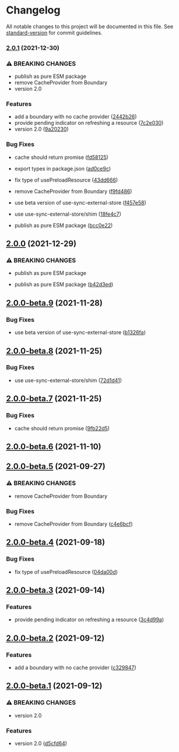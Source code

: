# Changelog

All notable changes to this project will be documented in this file. See [standard-version](https://github.com/conventional-changelog/standard-version) for commit guidelines.

### [2.0.1](https://github.com/ecomfe/react-suspense-boundary/compare/v1.2.3...v2.0.1) (2021-12-30)


### ⚠ BREAKING CHANGES

* publish as pure ESM package
* remove CacheProvider from Boundary
* version 2.0

### Features

* add a boundary with no cache provider ([2442b26](https://github.com/ecomfe/react-suspense-boundary/commit/2442b26654a87edbad1021b8c53ca070cdaa0712))
* provide pending indicator on refreshing a resource ([7c2e030](https://github.com/ecomfe/react-suspense-boundary/commit/7c2e03051051a6ea0bf86a9219da27181f70e22d))
* version 2.0 ([9a20230](https://github.com/ecomfe/react-suspense-boundary/commit/9a20230c796a9bee28db06bb15d852c2840221ec))


### Bug Fixes

* cache should return promise ([fd58125](https://github.com/ecomfe/react-suspense-boundary/commit/fd58125524c8b8d5037aeefbad39a00c82a77eeb))
* export types in package.json ([ad0ce9c](https://github.com/ecomfe/react-suspense-boundary/commit/ad0ce9ce3b3e019b7a300d0772db2609ed16481c))
* fix type of usePreloadResource ([43dd666](https://github.com/ecomfe/react-suspense-boundary/commit/43dd6663a7e89a684210a726c2b8f53d97a0edef))
* remove CacheProvider from Boundary ([f9fd486](https://github.com/ecomfe/react-suspense-boundary/commit/f9fd486914a0752fcf5d48d91aa7fb992861c83f))
* use beta version of use-sync-external-store ([f457e58](https://github.com/ecomfe/react-suspense-boundary/commit/f457e584a4f9823420bed5ad4607b3b734958b48))
* use use-sync-external-store/shim ([18fe4c7](https://github.com/ecomfe/react-suspense-boundary/commit/18fe4c755177e276666f2a3c7789ecc1f79476a2))


* publish as pure ESM package ([bcc0e22](https://github.com/ecomfe/react-suspense-boundary/commit/bcc0e223ee5bb2e3d7656d48f05a140bdee42f24))

## [2.0.0](https://github.com/ecomfe/react-suspense-boundary/compare/v2.0.0-beta.9...v2.0.0) (2021-12-29)


### ⚠ BREAKING CHANGES

* publish as pure ESM package

* publish as pure ESM package ([b42d3ed](https://github.com/ecomfe/react-suspense-boundary/commit/b42d3edb7b8fc886fb9abc7550fea4d87ccdf5b4))

## [2.0.0-beta.9](https://github.com/ecomfe/react-suspense-boundary/compare/v2.0.0-beta.8...v2.0.0-beta.9) (2021-11-28)


### Bug Fixes

* use beta version of use-sync-external-store ([b1326fa](https://github.com/ecomfe/react-suspense-boundary/commit/b1326faae5454be80a1579613b6f581ee584d02c))

## [2.0.0-beta.8](https://github.com/ecomfe/react-suspense-boundary/compare/v2.0.0-beta.7...v2.0.0-beta.8) (2021-11-25)


### Bug Fixes

* use use-sync-external-store/shim ([72d1d41](https://github.com/ecomfe/react-suspense-boundary/commit/72d1d4139f0b679d8545296b6980e5244190bbcf))

## [2.0.0-beta.7](https://github.com/ecomfe/react-suspense-boundary/compare/v2.0.0-beta.6...v2.0.0-beta.7) (2021-11-25)


### Bug Fixes

* cache should return promise ([9fb22d5](https://github.com/ecomfe/react-suspense-boundary/commit/9fb22d5f4cae5da466e002eb7bd5f9ba64196f83))

## [2.0.0-beta.6](https://github.com/ecomfe/react-suspense-boundary/compare/v2.0.0-beta.5...v2.0.0-beta.6) (2021-11-10)

## [2.0.0-beta.5](https://github.com/ecomfe/react-suspense-boundary/compare/v2.0.0-beta.4...v2.0.0-beta.5) (2021-09-27)


### ⚠ BREAKING CHANGES

* remove CacheProvider from Boundary

### Bug Fixes

* remove CacheProvider from Boundary ([c4e6bcf](https://github.com/ecomfe/react-suspense-boundary/commit/c4e6bcf08ed5fff937ecf00ef9378572e1a40051))

## [2.0.0-beta.4](https://github.com/ecomfe/react-suspense-boundary/compare/v2.0.0-beta.3...v2.0.0-beta.4) (2021-09-18)


### Bug Fixes

* fix type of usePreloadResource ([04da00d](https://github.com/ecomfe/react-suspense-boundary/commit/04da00dbe2dd24fd20b3fa4dfb171530dcfacb33))

## [2.0.0-beta.3](https://github.com/ecomfe/react-suspense-boundary/compare/v2.0.0-beta.2...v2.0.0-beta.3) (2021-09-14)


### Features

* provide pending indicator on refreshing a resource ([3c4d99a](https://github.com/ecomfe/react-suspense-boundary/commit/3c4d99ac6081cdd7704eb9783ca898f1f41e4f14))

## [2.0.0-beta.2](https://github.com/ecomfe/react-suspense-boundary/compare/v2.0.0-beta.1...v2.0.0-beta.2) (2021-09-12)


### Features

* add a boundary with no cache provider ([c329847](https://github.com/ecomfe/react-suspense-boundary/commit/c32984738b1f8f704cc6d7dd22a4185a9e312d68))

## [2.0.0-beta.1](https://github.com/ecomfe/react-suspense-boundary/compare/v1.2.2...v2.0.0-beta.1) (2021-09-12)


### ⚠ BREAKING CHANGES

* version 2.0

### Features

* version 2.0 ([d5cfd64](https://github.com/ecomfe/react-suspense-boundary/commit/d5cfd64e3b065cf7c38be38d43da04b17e987b62))
